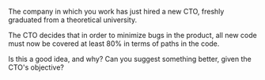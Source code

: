 The company in which you work has just hired a new CTO, freshly graduated from a theoretical university.

The CTO decides that in order to minimize bugs in the product, all new code must now be covered at least 80% in terms of paths in the code.

Is this a good idea, and why? Can you suggest something better, given the CTO's objective?
